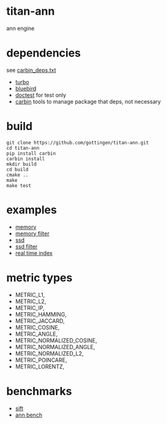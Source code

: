 titan-ann
===========

ann engine

# dependencies

see [carbin_deps.txt](carbin_deps.txt)
* [turbo](https://github.com/gottingen/turbo)
* [bluebird](https://github.com/gottingen/bluebird)
* [doctest](https://github.com/doctest/doctest) for test only
* [carbin](https://github.com/gottingen/carbin) tools to manage package that deps, not necessary

# build

```shell
git clone https://github.com/gottingen/titan-ann.git
cd titan-ann
pip install carbin
carbin install 
mkdir build
cd build
cmake ..
make
make test
```

# examples
* [memory](examples/vamana/in_memory_index.md)
* [memory filter](examples/vamana/filtered_in_memory.md)
* [ssd](examples/vamana/ssd_index.md)
* [ssd filter](examples/vamana/filtered_ssd_index.md)
* [real time index](examples/vamana/dynamic_index.md)


# metric types

* METRIC_L1,
* METRIC_L2,
* METRIC_IP,
* METRIC_HAMMING,
* METRIC_JACCARD,
* METRIC_COSINE,
* METRIC_ANGLE,
* METRIC_NORMALIZED_COSINE,
* METRIC_NORMALIZED_ANGLE,
* METRIC_NORMALIZED_L2,
* METRIC_POINCARE,
* METRIC_LORENTZ,

# benchmarks
* [sift](http://corpus-texmex.irisa.fr/)
* [ann bench](https://github.com/erikbern/ann-benchmarks#evaluated)